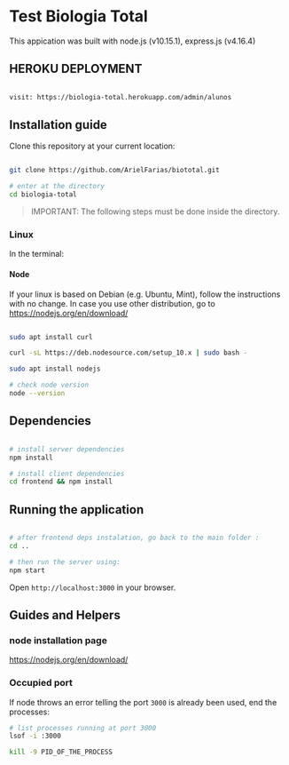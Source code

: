 # Test Biologia Total

This appication was built with node.js (v10.15.1), express.js (v4.16.4)

## HEROKU DEPLOYMENT

```bash

visit: https://biologia-total.herokuapp.com/admin/alunos

```

## Installation guide

Clone this repository at your current location:

```bash

git clone https://github.com/ArielFarias/biototal.git

# enter at the directory
cd biologia-total

```

> IMPORTANT: The following steps must be done inside the directory.

### Linux

In the terminal:

#### Node

If your linux is based on Debian (e.g. Ubuntu, Mint), follow the instructions with no change. In case you use other distribution, go to https://nodejs.org/en/download/

```bash

sudo apt install curl

curl -sL https://deb.nodesource.com/setup_10.x | sudo bash -

sudo apt install nodejs

# check node version
node --version

```

## Dependencies

```bash

# install server dependencies
npm install

# install client dependencies
cd frontend && npm install

```

## Running the application

```bash

# after frontend deps instalation, go back to the main folder :
cd ..

# then run the server using:
npm start

```

Open ```http://localhost:3000``` in your browser.


## Guides and Helpers

### node installation page
https://nodejs.org/en/download/

### Occupied port
If node throws an error telling the port ```3000``` is already been used, end the processes:

```bash
# list processes running at port 3000
lsof -i :3000

kill -9 PID_OF_THE_PROCESS
```
